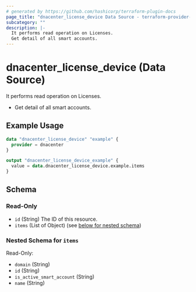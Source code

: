 ```yaml
---
# generated by https://github.com/hashicorp/terraform-plugin-docs
page_title: "dnacenter_license_device Data Source - terraform-provider-dnacenter"
subcategory: ""
description: |-
  It performs read operation on Licenses.
  Get detail of all smart accounts.
---
```


# dnacenter_license_device (Data Source)

It performs read operation on Licenses.

- Get detail of all smart accounts.

## Example Usage

```terraform
data "dnacenter_license_device" "example" {
  provider = dnacenter
}

output "dnacenter_license_device_example" {
  value = data.dnacenter_license_device.example.items
}
```

<!-- schema generated by tfplugindocs -->
## Schema

### Read-Only

- `id` (String) The ID of this resource.
- `items` (List of Object) (see [below for nested schema](#nestedatt--items))

<a id="nestedatt--items"></a>
### Nested Schema for `items`

Read-Only:

- `domain` (String)
- `id` (String)
- `is_active_smart_account` (String)
- `name` (String)


